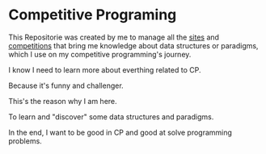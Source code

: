 # Competitive Programing
This Repositorie was created by me to manage all the [sites](https://github.com/3Strela/Competitive_Programing/blob/master/Studies/README.md) and [competitions](https://github.com/3Strela/Competitive_Programing/blob/master/Competitions/README.md) that bring me knowledge about data structures or paradigms, which I use on my competitive programming's journey. 

I know I need to learn more about everthing related to CP.

Because it's funny and challenger. 

This's the reason why I am here.

To learn and "discover" some data structures and paradigms.

In the end, I want to be good in CP and good at solve programming problems.
